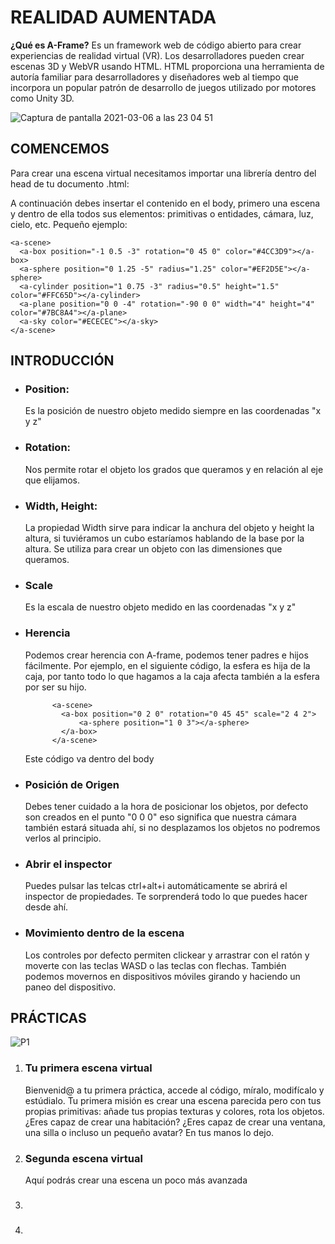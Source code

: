 <h1>REALIDAD AUMENTADA</h1>

<b>¿Qué es A-Frame?</b> Es un framework web de código abierto para crear experiencias de realidad virtual (VR). Los desarrolladores pueden crear escenas 3D y WebVR usando HTML. HTML proporciona una herramienta de autoría familiar para desarrolladores y diseñadores web al tiempo que incorpora un popular patrón de desarrollo de juegos utilizado por motores como Unity 3D.

![Captura de pantalla 2021-03-06 a las 23 04 51](https://user-images.githubusercontent.com/65786438/110222140-694ec780-7ed0-11eb-9f1f-fbf432228bc5.png)

<h2>COMENCEMOS</h2>

Para crear una escena virtual necesitamos importar una librería dentro del head de tu documento .html:

<i><script src="https://aframe.io/releases/1.0.4/aframe.min.js"></script></i>

A continuación debes insertar el contenido en el body, primero una escena y dentro de ella todos sus elementos: primitivas o entidades, cámara, luz, cielo, etc.
Pequeño ejemplo:

    <a-scene>
      <a-box position="-1 0.5 -3" rotation="0 45 0" color="#4CC3D9"></a-box>
      <a-sphere position="0 1.25 -5" radius="1.25" color="#EF2D5E"></a-sphere>
      <a-cylinder position="1 0.75 -3" radius="0.5" height="1.5" color="#FFC65D"></a-cylinder>
      <a-plane position="0 0 -4" rotation="-90 0 0" width="4" height="4" color="#7BC8A4"></a-plane>
      <a-sky color="#ECECEC"></a-sky>
    </a-scene>

<h2>INTRODUCCIÓN</h2>
<ul>
    <li>
        <h3>Position: </h3>Es la posición de nuestro objeto medido siempre en las coordenadas "x y z"
    </li>
    <li>
        <h3>Rotation: </h3>Nos permite rotar el objeto los grados que queramos y en relación al eje que elijamos.
    </li>
    <li>
        <h3>Width, Height: </h3> La propiedad Width sirve para indicar la anchura del objeto y height la altura, si tuviéramos un cubo estaríamos hablando de la base por la altura. Se utiliza para crear un objeto con las dimensiones que queramos.
    </li>
    <li>
        <h3>Scale</h3>
        Es la escala de nuestro objeto medido en las coordenadas "x y z"
    </li>
    <li>
        <h3>Herencia</h3>
        Podemos crear herencia con A-frame, podemos tener padres e hijos fácilmente. Por ejemplo, en el siguiente código, la esfera es hija de la caja, por tanto todo lo que hagamos a la caja afecta también a la esfera por ser su hijo. 
        
          <a-scene>
            <a-box position="0 2 0" rotation="0 45 45" scale="2 4 2">
                <a-sphere position="1 0 3"></a-sphere>
            </a-box>
          </a-scene>
Este código va dentro del body
    </li>
    <li>
        <h3>Posición de Origen</h3>
    Debes tener cuidado a la hora de posicionar los objetos, por defecto son creados en el punto "0 0 0" eso significa que nuestra cámara también estará situada ahí, si no desplazamos los objetos no podremos verlos al principio.
    </li>
    <li>
        <h3>Abrir el inspector</h3>
        Puedes pulsar las telcas ctrl+alt+i automáticamente se abrirá el inspector de propiedades. Te sorprenderá todo lo que puedes hacer desde ahí.
    </li>
    <li>
        <h3>Movimiento dentro de la escena</h3>
        Los controles por defecto permiten clickear y arrastrar con el ratón y moverte con las teclas WASD o las teclas con flechas. También podemos movernos en dispositivos móviles girando y haciendo un paneo del dispositivo.
    </li>    
</ul>

<h2>PRÁCTICAS</h2>

![P1](https://user-images.githubusercontent.com/65786438/110252032-c5beef00-7f83-11eb-9650-e03ed7489b49.png)
<ol>
    <li>
        <h3>Tu primera escena virtual</h3>
        Bienvenid@ a tu primera práctica, accede al código, míralo, modifícalo y estúdialo. Tu primera misión es crear una escena parecida pero con tus propias primitivas: añade tus propias texturas y colores, rota los objetos. ¿Eres capaz de crear una habitación? ¿Eres capaz de crear una ventana, una silla o incluso un pequeño avatar? En tus manos lo dejo.  
    </li>
    <li>
        <h3>Segunda escena virtual</h3>
        Aquí podrás crear una escena un poco más avanzada
    </li>
    <li>
        <h3></h3>
    </li>
    <li>
        <h3></h3>
    </li>
</ol>




